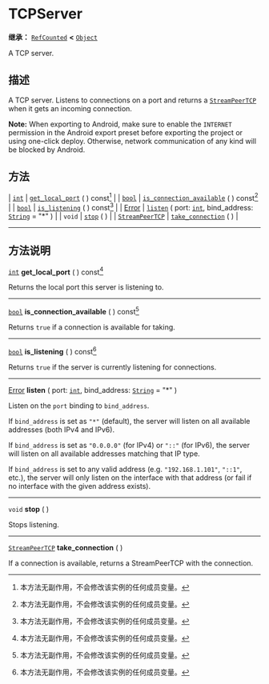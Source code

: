 <!-- ⚠ 请勿编辑本文件 ⚠ -->
<!-- 本文档使用脚本从 WeDot 引擎源码仓库生成。 -->
<!-- 生成脚本：https://github.com/WeDot-Engine/WeDot/tree/4.3/doc/tools/make_md.py； -->
<!-- 原文件：https://github.com/WeDot-Engine/WeDot/tree/4.3/doc/classes/TCPServer.xml。 -->

<div id="_class_tcpserver"></div>

# TCPServer

**继承：** [`RefCounted`](class_refcounted.md) **<** [`Object`](class_object.md)

A TCP server.

## 描述

A TCP server. Listens to connections on a port and returns a [`StreamPeerTCP`](class_streampeertcp.md) when it gets an incoming connection.

 **Note:** When exporting to Android, make sure to enable the `INTERNET` permission in the Android export preset before exporting the project or using one-click deploy. Otherwise, network communication of any kind will be blocked by Android.

## 方法

| [`int`](class_int.md)                     | [`get_local_port`](#class_tcpserver_method_get_local_port) ( ) const[^const]                                                |
| [`bool`](class_bool.md)                   | [`is_connection_available`](#class_tcpserver_method_is_connection_available) ( ) const[^const]                              |
| [`bool`](class_bool.md)                   | [`is_listening`](#class_tcpserver_method_is_listening) ( ) const[^const]                                                    |
| [Error](#enum_@globalscope_error)         | [`listen`](#class_tcpserver_method_listen) ( port: [`int`](class_int.md), bind_address: [`String`](class_string.md) = "*" ) |
| `void`                                    | [`stop`](#class_tcpserver_method_stop) ( )                                                                                  |
| [`StreamPeerTCP`](class_streampeertcp.md) | [`take_connection`](#class_tcpserver_method_take_connection) ( )                                                            |

<!-- rst-class:: classref-section-separator -->

---

## 方法说明

<div id="_class_tcpserver_method_get_local_port"></div>

[`int`](class_int.md) **get_local_port** ( ) const[^const]<div id="class_tcpserver_method_get_local_port"></div>

Returns the local port this server is listening to.

<!-- rst-class:: classref-item-separator -->

---

<div id="_class_tcpserver_method_is_connection_available"></div>

[`bool`](class_bool.md) **is_connection_available** ( ) const[^const]<div id="class_tcpserver_method_is_connection_available"></div>

Returns `true` if a connection is available for taking.

<!-- rst-class:: classref-item-separator -->

---

<div id="_class_tcpserver_method_is_listening"></div>

[`bool`](class_bool.md) **is_listening** ( ) const[^const]<div id="class_tcpserver_method_is_listening"></div>

Returns `true` if the server is currently listening for connections.

<!-- rst-class:: classref-item-separator -->

---

<div id="_class_tcpserver_method_listen"></div>

[Error](#enum_@globalscope_error) **listen** ( port: [`int`](class_int.md), bind_address: [`String`](class_string.md) = "*" )<div id="class_tcpserver_method_listen"></div>

Listen on the `port` binding to `bind_address`.

If `bind_address` is set as `"*"` (default), the server will listen on all available addresses (both IPv4 and IPv6).

If `bind_address` is set as `"0.0.0.0"` (for IPv4) or `"::"` (for IPv6), the server will listen on all available addresses matching that IP type.

If `bind_address` is set to any valid address (e.g. `"192.168.1.101"`, `"::1"`, etc.), the server will only listen on the interface with that address (or fail if no interface with the given address exists).

<!-- rst-class:: classref-item-separator -->

---

<div id="_class_tcpserver_method_stop"></div>

`void` **stop** ( )<div id="class_tcpserver_method_stop"></div>

Stops listening.

<!-- rst-class:: classref-item-separator -->

---

<div id="_class_tcpserver_method_take_connection"></div>

[`StreamPeerTCP`](class_streampeertcp.md) **take_connection** ( )<div id="class_tcpserver_method_take_connection"></div>

If a connection is available, returns a StreamPeerTCP with the connection.

[^virtual]: 本方法通常需要用户覆盖才能生效。
[^const]: 本方法无副作用，不会修改该实例的任何成员变量。
[^vararg]: 本方法除了能接受在此处描述的参数外，还能够继续接受任意数量的参数。
[^constructor]: 本方法用于构造某个类型。
[^static]: 调用本方法无需实例，可直接使用类名进行调用。
[^operator]: 本方法描述的是使用本类型作为左操作数的有效运算符。
[^bitfield]: 这个值是由下列位标志构成位掩码的整数。
[^void]: 无返回值。
